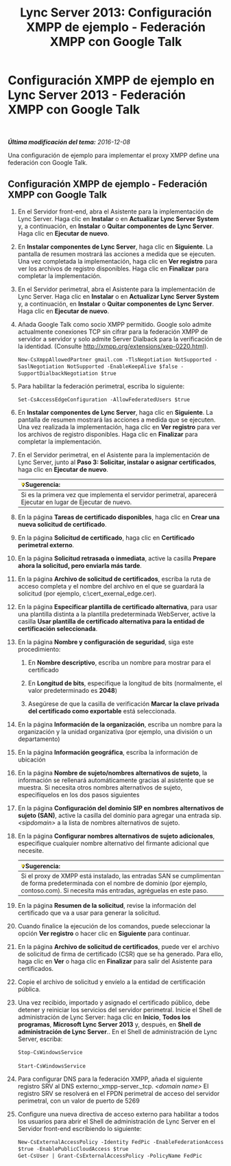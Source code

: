﻿---
title: 'Lync Server 2013: Configuración XMPP de ejemplo - Federación XMPP con Google Talk'
TOCTitle: Configuración XMPP de ejemplo - Federación XMPP con Google Talk
ms:assetid: 360a2f7b-015b-4e93-ac67-0f609c21f1a2
ms:mtpsurl: https://technet.microsoft.com/es-es/library/JJ204807(v=OCS.15)
ms:contentKeyID: 48274908
ms.date: 01/07/2017
mtps_version: v=OCS.15
ms.translationtype: HT
---

# Configuración XMPP de ejemplo en Lync Server 2013 - Federación XMPP con Google Talk

 

_**Última modificación del tema:** 2016-12-08_

Una configuración de ejemplo para implementar el proxy XMPP define una federación con Google Talk.

## Configuración XMPP de ejemplo - Federación XMPP con Google Talk

1.  En el Servidor front-end, abra el Asistente para la implementación de Lync Server. Haga clic en **Instalar** o en **Actualizar Lync Server System** y, a continuación, en **Instalar** o **Quitar componentes de Lync Server**. Haga clic en **Ejecutar de nuevo**.

2.  En **Instalar componentes de Lync Server**, haga clic en **Siguiente**. La pantalla de resumen mostrará las acciones a medida que se ejecuten. Una vez completada la implementación, haga clic en **Ver registro** para ver los archivos de registro disponibles. Haga clic en **Finalizar** para completar la implementación.

3.  En el Servidor perimetral, abra el Asistente para la implementación de Lync Server. Haga clic en **Instalar** o en **Actualizar Lync Server System** y, a continuación, en **Instalar** o **Quitar componentes de Lync Server**. Haga clic en **Ejecutar de nuevo**.

4.  Añada Google Talk como socio XMPP permitido. Google solo admite actualmente conexiones TCP sin cifrar para la federación XMPP de servidor a servidor y solo admite Server Dialback para la verificación de la identidad. (Consulte <http://xmpp.org/extensions/xep-0220.html>).
    
        New-CsXmppAllowedPartner gmail.com -TlsNegotiation NotSupported -SaslNegotiation NotSupported -EnableKeepAlive $false -SupportDialbackNegotiation $true

5.  Para habilitar la federación perimetral, escriba lo siguiente:
    
        Set-CsAccessEdgeConfiguration -AllowFederatedUsers $true

6.  En **Instalar componentes de Lync Server**, haga clic en **Siguiente**. La pantalla de resumen mostrará las acciones a medida que se ejecuten. Una vez realizada la implementación, haga clic en **Ver registro** para ver los archivos de registro disponibles. Haga clic en **Finalizar** para completar la implementación.

7.  En el Servidor perimetral, en el Asistente para la implementación de Lync Server, junto al **Paso 3: Solicitar, instalar o asignar certificados**, haga clic en **Ejecutar de nuevo**.
    
    <table>
    <thead>
    <tr class="header">
    <th><img src="images/JJ205319.tip(OCS.15).gif" title="tip" alt="tip" />Sugerencia:</th>
    </tr>
    </thead>
    <tbody>
    <tr class="odd">
    <td>Si es la primera vez que implementa el servidor perimetral, aparecerá Ejecutar en lugar de Ejecutar de nuevo.</td>
    </tr>
    </tbody>
    </table>


8.  En la página **Tareas de certificado disponibles**, haga clic en **Crear una nueva solicitud de certificado**.

9.  En la página **Solicitud de certificado**, haga clic en **Certificado perimetral externo**.

10. En la página **Solicitud retrasada o inmediata**, active la casilla **Prepare ahora la solicitud, pero enviarla más tarde**.

11. En la página **Archivo de solicitud de certificados**, escriba la ruta de acceso completa y el nombre del archivo en el que se guardará la solicitud (por ejemplo, c:\\cert\_exernal\_edge.cer).

12. En la página **Especificar plantilla de certificado alternativa**, para usar una plantilla distinta a la plantilla predeterminada WebServer, active la casilla **Usar plantilla de certificado alternativa para la entidad de certificación seleccionada**.

13. En la página **Nombre y configuración de seguridad**, siga este procedimiento:
    
    1.  En **Nombre descriptivo**, escriba un nombre para mostrar para el certificado
    
    2.  En **Longitud de bits**, especifique la longitud de bits (normalmente, el valor predeterminado es **2048**)
    
    3.  Asegúrese de que la casilla de verificación **Marcar la clave privada del certificado como exportable** está seleccionada.

14. En la página **Información de la organización**, escriba un nombre para la organización y la unidad organizativa (por ejemplo, una división o un departamento)

15. En la página **Información geográfica**, escriba la información de ubicación

16. En la página **Nombre de sujeto/nombres alternativos de sujeto**, la información se rellenará automáticamente gracias al asistente que se muestra. Si necesita otros nombres alternativos de sujeto, especifíquelos en los dos pasos siguientes

17. En la página **Configuración del dominio SIP en nombres alternativos de sujeto (SAN)**, active la casilla del dominio para agregar una entrada sip. *\<sipdomain\>* a la lista de nombres alternativos de sujeto.

18. En la página **Configurar nombres alternativos de sujeto adicionales**, especifique cualquier nombre alternativo del firmante adicional que necesite.
    
    <table>
    <thead>
    <tr class="header">
    <th><img src="images/JJ205319.tip(OCS.15).gif" title="tip" alt="tip" />Sugerencia:</th>
    </tr>
    </thead>
    <tbody>
    <tr class="odd">
    <td>Si el proxy de XMPP está instalado, las entradas SAN se cumplimentan de forma predeterminada con el nombre de dominio (por ejemplo, contoso.com). Si necesita más entradas, agréguelas en este paso.</td>
    </tr>
    </tbody>
    </table>


19. En la página **Resumen de la solicitud**, revise la información del certificado que va a usar para generar la solicitud.

20. Cuando finalice la ejecución de los comandos, puede seleccionar la opción **Ver registro** o hacer clic en **Siguiente** para continuar.

21. En la página **Archivo de solicitud de certificados**, puede ver el archivo de solicitud de firma de certificado (CSR) que se ha generado. Para ello, haga clic en **Ver** o haga clic en **Finalizar** para salir del Asistente para certificados.

22. Copie el archivo de solicitud y envíelo a la entidad de certificación pública.

23. Una vez recibido, importado y asignado el certificado público, debe detener y reiniciar los servicios del servidor perimetral. Inicie el Shell de administración de Lync Server: haga clic en **Inicio**, **Todos los programas**, **Microsoft Lync Server 2013** y, después, en **Shell de administración de Lync Server**.. En el Shell de administración de Lync Server, escriba:
    
        Stop-CsWindowsService
    
        Start-CsWindowsService

24. Para configurar DNS para la federación XMPP, añada el siguiente registro SRV al DNS externo:\_xmpp-server.\_tcp. *\<domain name\>* El registro SRV se resolverá en el FPDN perimetral de acceso del servidor perimetral, con un valor de puerto de 5269

25. Configure una nueva directiva de acceso externo para habilitar a todos los usuarios para abrir el Shell de administración de Lync Server en el Servidor front-end escribiendo lo siguiente:
    
        New-CsExternalAccessPolicy -Identity FedPic -EnableFederationAccess $true -EnablePublicCloudAccess $true
        Get-CsUser | Grant-CsExternalAccessPolicy -PolicyName FedPic


